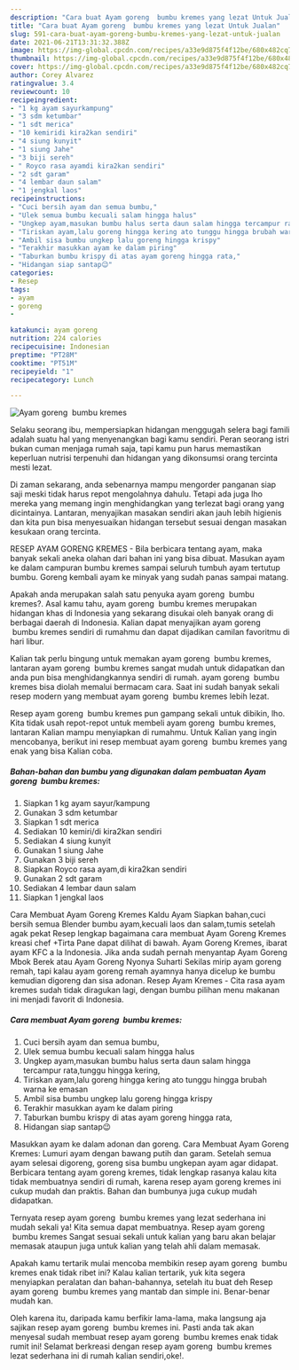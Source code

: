 ```yaml
---
description: "Cara buat Ayam goreng  bumbu kremes yang lezat Untuk Jualan"
title: "Cara buat Ayam goreng  bumbu kremes yang lezat Untuk Jualan"
slug: 591-cara-buat-ayam-goreng-bumbu-kremes-yang-lezat-untuk-jualan
date: 2021-06-21T13:31:32.388Z
image: https://img-global.cpcdn.com/recipes/a33e9d875f4f12be/680x482cq70/ayam-goreng-bumbu-kremes-foto-resep-utama.jpg
thumbnail: https://img-global.cpcdn.com/recipes/a33e9d875f4f12be/680x482cq70/ayam-goreng-bumbu-kremes-foto-resep-utama.jpg
cover: https://img-global.cpcdn.com/recipes/a33e9d875f4f12be/680x482cq70/ayam-goreng-bumbu-kremes-foto-resep-utama.jpg
author: Corey Alvarez
ratingvalue: 3.4
reviewcount: 10
recipeingredient:
- "1 kg ayam sayurkampung"
- "3 sdm ketumbar"
- "1 sdt merica"
- "10 kemiridi kira2kan sendiri"
- "4 siung kunyit"
- "1 siung Jahe"
- "3 biji sereh"
- " Royco rasa ayamdi kira2kan sendiri"
- "2 sdt garam"
- "4 lembar daun salam"
- "1 jengkal laos"
recipeinstructions:
- "Cuci bersih ayam dan semua bumbu,"
- "Ulek semua bumbu kecuali salam hingga halus"
- "Ungkep ayam,masukan bumbu halus serta daun salam hingga tercampur rata,tunggu hingga kering,"
- "Tiriskan ayam,lalu goreng hingga kering ato tunggu hingga brubah warna ke emasan"
- "Ambil sisa bumbu ungkep lalu goreng hingga krispy"
- "Terakhir masukkan ayam ke dalam piring"
- "Taburkan bumbu krispy di atas ayam goreng hingga rata,"
- "Hidangan siap santap😉"
categories:
- Resep
tags:
- ayam
- goreng
- 

katakunci: ayam goreng  
nutrition: 224 calories
recipecuisine: Indonesian
preptime: "PT28M"
cooktime: "PT51M"
recipeyield: "1"
recipecategory: Lunch

---
```



![Ayam goreng  bumbu kremes](https://img-global.cpcdn.com/recipes/a33e9d875f4f12be/680x482cq70/ayam-goreng-bumbu-kremes-foto-resep-utama.jpg)

Selaku seorang ibu, mempersiapkan hidangan menggugah selera bagi famili adalah suatu hal yang menyenangkan bagi kamu sendiri. Peran seorang istri bukan cuman menjaga rumah saja, tapi kamu pun harus memastikan keperluan nutrisi terpenuhi dan hidangan yang dikonsumsi orang tercinta mesti lezat.

Di zaman  sekarang, anda sebenarnya mampu mengorder panganan siap saji meski tidak harus repot mengolahnya dahulu. Tetapi ada juga lho mereka yang memang ingin menghidangkan yang terlezat bagi orang yang dicintainya. Lantaran, menyajikan masakan sendiri akan jauh lebih higienis dan kita pun bisa menyesuaikan hidangan tersebut sesuai dengan masakan kesukaan orang tercinta. 

RESEP AYAM GORENG KREMES - Bila berbicara tentang ayam, maka banyak sekali aneka olahan dari bahan ini yang bisa dibuat. Masukan ayam ke dalam campuran bumbu kremes sampai seluruh tumbuh ayam tertutup bumbu. Goreng kembali ayam ke minyak yang sudah panas sampai matang.

Apakah anda merupakan salah satu penyuka ayam goreng  bumbu kremes?. Asal kamu tahu, ayam goreng  bumbu kremes merupakan hidangan khas di Indonesia yang sekarang disukai oleh banyak orang di berbagai daerah di Indonesia. Kalian dapat menyajikan ayam goreng  bumbu kremes sendiri di rumahmu dan dapat dijadikan camilan favoritmu di hari libur.

Kalian tak perlu bingung untuk memakan ayam goreng  bumbu kremes, lantaran ayam goreng  bumbu kremes sangat mudah untuk didapatkan dan anda pun bisa menghidangkannya sendiri di rumah. ayam goreng  bumbu kremes bisa diolah memalui bermacam cara. Saat ini sudah banyak sekali resep modern yang membuat ayam goreng  bumbu kremes lebih lezat.

Resep ayam goreng  bumbu kremes pun gampang sekali untuk dibikin, lho. Kita tidak usah repot-repot untuk membeli ayam goreng  bumbu kremes, lantaran Kalian mampu menyiapkan di rumahmu. Untuk Kalian yang ingin mencobanya, berikut ini resep membuat ayam goreng  bumbu kremes yang enak yang bisa Kalian coba.

<!--inarticleads1-->

##### Bahan-bahan dan bumbu yang digunakan dalam pembuatan Ayam goreng  bumbu kremes:

1. Siapkan 1 kg ayam sayur/kampung
1. Gunakan 3 sdm ketumbar
1. Siapkan 1 sdt merica
1. Sediakan 10 kemiri/di kira2kan sendiri
1. Sediakan 4 siung kunyit
1. Gunakan 1 siung Jahe
1. Gunakan 3 biji sereh
1. Siapkan  Royco rasa ayam,di kira2kan sendiri
1. Gunakan 2 sdt garam
1. Sediakan 4 lembar daun salam
1. Siapkan 1 jengkal laos


Cara Membuat Ayam Goreng Kremes Kaldu Ayam Siapkan bahan,cuci bersih semua Blender bumbu ayam,kecuali laos dan salam,tumis setelah agak pekat Resep lengkap bagaimana cara membuat Ayam Goreng Kremes kreasi chef +Tirta Pane dapat dilihat di bawah. Ayam Goreng Kremes, ibarat ayam KFC a la Indonesia. Jika anda sudah pernah menyantap Ayam Goreng Mbok Berek atau Ayam Goreng Nyonya Suharti Sekilas mirip ayam goreng remah, tapi kalau ayam goreng remah ayamnya hanya dicelup ke bumbu kemudian digoreng dan sisa adonan. Resep Ayam Kremes - Cita rasa ayam kremes sudah tidak diragukan lagi, dengan bumbu pilihan menu makanan ini menjadi favorit di Indonesia. 

<!--inarticleads2-->

##### Cara membuat Ayam goreng  bumbu kremes:

1. Cuci bersih ayam dan semua bumbu,
1. Ulek semua bumbu kecuali salam hingga halus
1. Ungkep ayam,masukan bumbu halus serta daun salam hingga tercampur rata,tunggu hingga kering,
1. Tiriskan ayam,lalu goreng hingga kering ato tunggu hingga brubah warna ke emasan
1. Ambil sisa bumbu ungkep lalu goreng hingga krispy
1. Terakhir masukkan ayam ke dalam piring
1. Taburkan bumbu krispy di atas ayam goreng hingga rata,
1. Hidangan siap santap😉


Masukkan ayam ke dalam adonan dan goreng. Cara Membuat Ayam Goreng Kremes: Lumuri ayam dengan bawang putih dan garam. Setelah semua ayam selesai digoreng, goreng sisa bumbu ungkepan ayam agar didapat. Berbicara tentang ayam goreng kremes, tidak lengkap rasanya kalau kita tidak membuatnya sendiri di rumah, karena resep ayam goreng kremes ini cukup mudah dan praktis. Bahan dan bumbunya juga cukup mudah didapatkan. 

Ternyata resep ayam goreng  bumbu kremes yang lezat sederhana ini mudah sekali ya! Kita semua dapat membuatnya. Resep ayam goreng  bumbu kremes Sangat sesuai sekali untuk kalian yang baru akan belajar memasak ataupun juga untuk kalian yang telah ahli dalam memasak.

Apakah kamu tertarik mulai mencoba membikin resep ayam goreng  bumbu kremes enak tidak ribet ini? Kalau kalian tertarik, yuk kita segera menyiapkan peralatan dan bahan-bahannya, setelah itu buat deh Resep ayam goreng  bumbu kremes yang mantab dan simple ini. Benar-benar mudah kan. 

Oleh karena itu, daripada kamu berfikir lama-lama, maka langsung aja sajikan resep ayam goreng  bumbu kremes ini. Pasti anda tak akan menyesal sudah membuat resep ayam goreng  bumbu kremes enak tidak rumit ini! Selamat berkreasi dengan resep ayam goreng  bumbu kremes lezat sederhana ini di rumah kalian sendiri,oke!.

